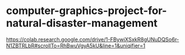 # computer-graphics-project-for-natural-disaster-management
https://colab.research.google.com/drive/1-FBywiXSxkR8gUNuDQSo6r-N1ZBTRLbR#scrollTo=RhBwuVgyA5kU&line=1&uniqifier=1
